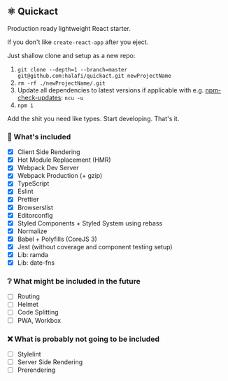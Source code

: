 ## ⚛️ Quickact

Production ready lightweight React starter.

If you don't like `create-react-app` after you eject.

Just shallow clone and setup as a new repo:

1. `git clone --depth=1 --branch=master git@github.com:halafi/quickact.git newProjectName`
2. `rm -rf ./newProjectName/.git`
3. Update all dependencies to latest versions if applicable with e.g. [npm-check-updates](https://github.com/tjunnone/npm-check-updates): `ncu -u`
4. `npm i`

Add the shit you need like types. Start developing. That's it.

### 🔧 What's included

- [x] Client Side Rendering
- [x] Hot Module Replacement (HMR)
- [x] Webpack Dev Server
- [x] Webpack Production (+ gzip)
- [x] TypeScript
- [x] Eslint
- [x] Prettier
- [x] Browserslist
- [x] Editorconfig
- [x] Styled Components + Styled System using rebass
- [x] Normalize
- [x] Babel + Polyfills (CoreJS 3)
- [x] Jest (without coverage and component testing setup)
- [x] Lib: ramda
- [x] Lib: date-fns

### ❔ What might be included in the future
- [ ] Routing
- [ ] Helmet
- [ ] Code Splitting
- [ ] PWA, Workbox

### ❌ What is probably not going to be included
- [ ] Stylelint
- [ ] Server Side Rendering
- [ ] Prerendering
